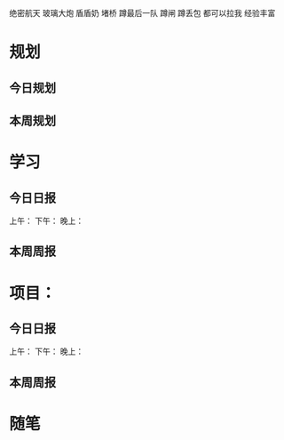绝密航天 玻璃大炮 盾盾奶 堵桥 蹲最后一队 蹲闸 蹲丢包 都可以拉我 经验丰富











# 规划

## 今日规划




## 本周规划



# 学习

## 今日日报

上午：
下午：
晚上：


## 本周周报




# 项目：

## 今日日报

上午：
下午：
晚上：


## 本周周报





# 随笔



